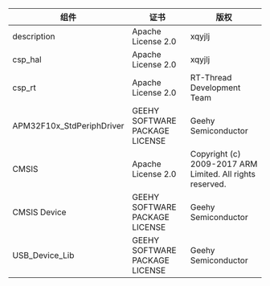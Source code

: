 | 组件                      | 证书                           | 版权                                                      |
| ------------------------- | ------------------------------ | --------------------------------------------------------- |
| description               | Apache License 2.0             | xqyjlj                                                    |
| csp_hal                   | Apache License 2.0             | xqyjlj                                                    |
| csp_rt                    | Apache License 2.0             | RT-Thread Development Team                                |
| APM32F10x_StdPeriphDriver | GEEHY SOFTWARE PACKAGE LICENSE | Geehy Semiconductor                                       |
| CMSIS                     | Apache License 2.0             | Copyright (c) 2009-2017 ARM Limited. All rights reserved. |
| CMSIS Device              | GEEHY SOFTWARE PACKAGE LICENSE | Geehy Semiconductor                                       |
| USB_Device_Lib            | GEEHY SOFTWARE PACKAGE LICENSE | Geehy Semiconductor                                       |

